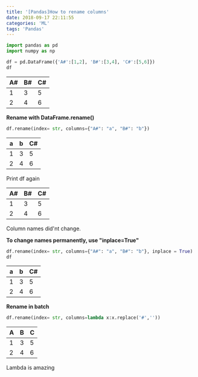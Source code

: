 ```yaml
---
title: '[Pandas]How to rename columns'
date: 2018-09-17 22:11:55
categories: 'ML'
tags: 'Pandas'
---
```


```python
import pandas as pd
import numpy as np

df = pd.DataFrame({'A#':[1,2], 'B#':[3,4], 'C#':[5,6]})
df
```

| A#   | B#   | C#   |
| ---- | ---- | ---- |
| 1    | 3    | 5    |
| 2    | 4    | 6    |

**Rename with DataFrame.rename()**

```python
df.rename(index= str, columns={"A#": "a", "B#": "b"})
```

| a    | b    | C#   |
| ---- | ---- | ---- |
| 1    | 3    | 5    |
| 2    | 4    | 6    |

Print df again

| A#   | B#   | C#   |
| ---- | ---- | ---- |
| 1    | 3    | 5    |
| 2    | 4    | 6    |

Column names did'nt change. 

**To change names permanently, use  "inplace=True"**

```python
df.rename(index= str, columns={"A#": "a", "B#": "b"}, inplace = True)
df
```

| a    | b    | C#   |
| ---- | ---- | ---- |
| 1    | 3    | 5    |
| 2    | 4    | 6    |

**Rename in batch**

```python
df.rename(index= str, columns=lambda x:x.replace('#',''))
```

| A    | B    | C    |
| ---- | ---- | ---- |
| 1    | 3    | 5    |
| 2    | 4    | 6    |

Lambda is amazing
